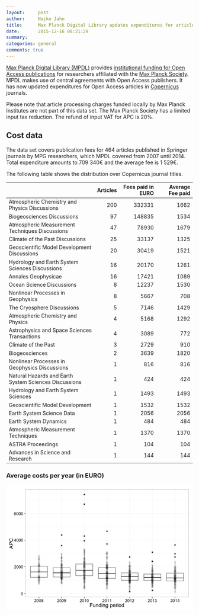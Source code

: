 ```yaml
---
layout:     post
author:  	Najko Jahn
title:      Max Planck Digital Library updates expenditures for articles published in Copernicus journals
date:       2015-12-16 08:21:29
summary:    
categories: general
comments: true
---
```





[Max Planck Digital Library (MPDL)](https://www.mpdl.mpg.de/en/) provides [institutional funding for Open Access publications](https://www.mpdl.mpg.de/en/?id=50:open-access-publishing&catid=17:open-access) for researchers affiliated with the  [Max Planck Society](http://www.mpg.de/en). MPDL makes use of central agreements with Open Access publishers. It has now updated expenditures for Open Access articles in [Copernicus](http://www.copernicus.org/) journals.

Please note that article processing charges funded locally by Max Planck Institutes are not part of this data set. The Max Planck Society has a limited input tax reduction. The refund of input VAT for APC is 20%.

## Cost data




The data set covers publication fees for 464 articles published in Springer journals by MPG researchers, which MPDL covered from 2007 until 2014. Total expenditure amounts to 709 340€ and the average fee is 1 529€.

The following table shows the distribution over Copernicus journal titles.



|                                                      | Articles| Fees paid in EURO| Average Fee paid|
|:-----------------------------------------------------|--------:|-----------------:|----------------:|
|Atmospheric Chemistry and Physics Discussions         |      200|            332331|             1662|
|Biogeosciences Discussions                            |       97|            148835|             1534|
|Atmospheric Measurement Techniques Discussions        |       47|             78930|             1679|
|Climate of the Past Discussions                       |       25|             33137|             1325|
|Geoscientific Model Development Discussions           |       20|             30419|             1521|
|Hydrology and Earth System Sciences Discussions       |       16|             20170|             1261|
|Annales Geophysicae                                   |       16|             17421|             1089|
|Ocean Science Discussions                             |        8|             12237|             1530|
|Nonlinear Processes in Geophysics                     |        8|              5667|              708|
|The Cryosphere Discussions                            |        5|              7146|             1429|
|Atmospheric Chemistry and Physics                     |        4|              5168|             1292|
|Astrophysics and Space Sciences Transactions          |        4|              3089|              772|
|Climate of the Past                                   |        3|              2729|              910|
|Biogeosciences                                        |        2|              3639|             1820|
|Nonlinear Processes in Geophysics Discussions         |        1|               816|              816|
|Natural Hazards and Earth System Sciences Discussions |        1|               424|              424|
|Hydrology and Earth System Sciences                   |        1|              1493|             1493|
|Geoscientific Model Development                       |        1|              1532|             1532|
|Earth System Science Data                             |        1|              2056|             2056|
|Earth System Dynamics                                 |        1|               484|              484|
|Atmospheric Measurement Techniques                    |        1|              1370|             1370|
|ASTRA Proceedings                                     |        1|               104|              104|
|Advances in Science and Research                      |        1|               144|              144|


###  Average costs per year (in EURO)

![plot of chunk box_mpdl_copernicus_year](/figure/box_mpdl_copernicus_year-1.png) 


